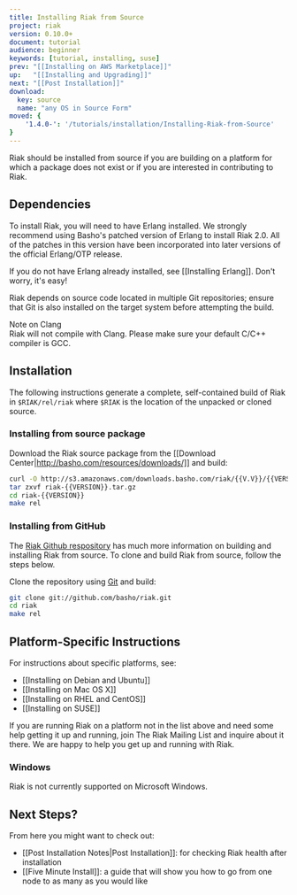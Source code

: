 ```yaml
---
title: Installing Riak from Source
project: riak
version: 0.10.0+
document: tutorial
audience: beginner
keywords: [tutorial, installing, suse]
prev: "[[Installing on AWS Marketplace]]"
up:   "[[Installing and Upgrading]]"
next: "[[Post Installation]]"
download:
  key: source
  name: "any OS in Source Form"
moved: {
    '1.4.0-': '/tutorials/installation/Installing-Riak-from-Source'
}
---
```


Riak should be installed from source if you are building on a platform
for which a package does not exist or if you are interested in
contributing to Riak.

## Dependencies

To install Riak, you will need to have Erlang installed. We strongly
recommend using Basho's patched version of Erlang to install Riak 2.0.
All of the patches in this version have been incorporated into later
versions of the official Erlang/OTP release.

If you do not have Erlang already installed, see [[Installing Erlang]].
Don't worry, it's easy!

Riak depends on source code located in multiple Git repositories; ensure
that Git is also installed on the target system before attempting the
build.

<div class="note">
<div class="title">Note on Clang</div>
Riak will not compile with Clang. Please make sure your default C/C++
compiler is GCC.
</div>

## Installation

The following instructions generate a complete, self-contained build of
Riak in `$RIAK/rel/riak` where `$RIAK` is the location of the unpacked
or cloned source.

### Installing from source package

Download the Riak source package from the [[Download
Center|http://basho.com/resources/downloads/]] and build:

```bash
curl -O http://s3.amazonaws.com/downloads.basho.com/riak/{{V.V}}/{{VERSION}}/riak-{{VERSION}.tar.gz
tar zxvf riak-{{VERSION}}.tar.gz
cd riak-{{VERSION}}
make rel
```

### Installing from GitHub

The [Riak Github respository](http://github.com/basho/riak) has much
more information on building and installing Riak from source. To clone
and build Riak from source, follow the steps below.

Clone the repository using [Git](http://git-scm.com) and build:

```bash
git clone git://github.com/basho/riak.git
cd riak
make rel
```

## Platform-Specific Instructions

For instructions about specific platforms, see:

  * [[Installing on Debian and Ubuntu]]
  * [[Installing on Mac OS X]]
  * [[Installing on RHEL and CentOS]]
  * [[Installing on SUSE]]

If you are running Riak on a platform not in the list above and need
some help getting it up and running, join The Riak Mailing List and
inquire about it there. We are happy to help you get up and running with
Riak.

### Windows

Riak is not currently supported on Microsoft Windows.

## Next Steps?

From here you might want to check out:

* [[Post Installation Notes|Post Installation]]: for checking Riak
  health after installation
* [[Five Minute Install]]: a guide that will show you how to go from one
  node to as many as you would like
